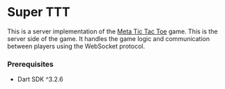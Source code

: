 # Super TTT

This is a server implementation of the [Meta Tic Tac Toe](https://en.wikipedia.org/wiki/Ultimate_tic-tac-toe) game. This is the server side of the game. It handles the game logic and communication between players using the WebSocket protocol.

### Prerequisites

- Dart SDK ^3.2.6
